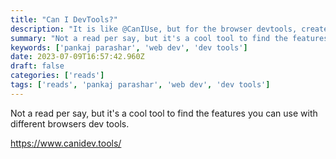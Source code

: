 ```yaml
---
title: "Can I DevTools?"
description: "It is like @CanIUse, but for the browser devtools, created and curated by Pankaj Parashar"
summary: "Not a read per say, but it's a cool tool to find the features you can use with different browsers dev tools."
keywords: ['pankaj parashar', 'web dev', 'dev tools']
date: 2023-07-09T16:57:42.960Z
draft: false
categories: ['reads']
tags: ['reads', 'pankaj parashar', 'web dev', 'dev tools']
---
```


Not a read per say, but it's a cool tool to find the features you can use with different browsers dev tools.

https://www.canidev.tools/